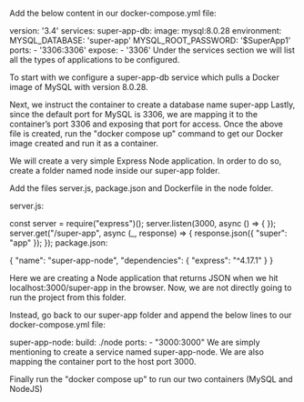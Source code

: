 Add the below content in our docker-compose.yml file:

version: '3.4'
services:
  super-app-db:
    image: mysql:8.0.28
    environment:
      MYSQL_DATABASE: 'super-app'
      MYSQL_ROOT_PASSWORD: '$SuperApp1'
    ports:
      - '3306:3306'
    expose:
      - '3306'
      Under the services section we will list all the types of applications to be configured.

To start with we configure a super-app-db service which pulls a Docker image of MySQL with version 8.0.28.

Next, we instruct the container to create a database name super-app
Lastly, since the default port for MySQL is 3306, we are mapping it to the container’s port 3306 and exposing that port for access.
Once the above file is created, run the "docker compose up" command to get our Docker image created and run it as a container.

We will create a very simple Express Node application. In order to do so, create a folder named node inside our super-app folder.

Add the files server.js, package.json and Dockerfile in the node folder.

server.js:

const server = require("express")();
server.listen(3000, async () => { });
server.get("/super-app", async (_, response) => {
    response.json({ "super": "app" });
});
package.json:

{
    "name": "super-app-node",
    "dependencies": {
        "express": "^4.17.1"
    }
}

Here we are creating a Node application that returns JSON when we hit localhost:3000/super-app in the browser. Now, we are not directly going to run the project from this folder.

Instead, go back to our super-app folder and append the below lines to our docker-compose.yml file:

  super-app-node:
    build: ./node
    ports:
      - "3000:3000"
      We are simply mentioning to create a service named super-app-node. We are also mapping the container port to the host port 3000.

Finally run the "docker compose up" to run our two containers (MySQL and NodeJS)
